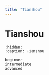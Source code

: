 ```yaml
---
title: "Tianshou"
---
```


# Tianshou



```{toctree}
:hidden:
:caption: Tianshou

beginner
intermediate
advanced
```